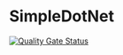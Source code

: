 # SimpleDotNet

[![Quality Gate Status](https://ru-sq87.ngrok.io/api/project_badges/measure?project=ankahikahani_SimpleDotNet&metric=alert_status)](https://ru-sq87.ngrok.io/dashboard?id=ankahikahani_SimpleDotNet)


